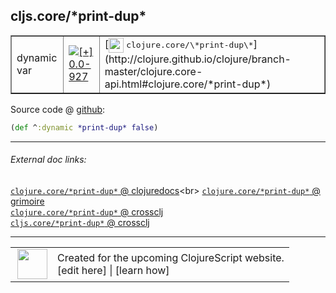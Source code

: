 ## cljs.core/\*print-dup\*



 <table border="1">
<tr>
<td>dynamic var</td>
<td><a href="https://github.com/cljsinfo/cljs-api-docs/tree/0.0-927"><img valign="middle" alt="[+] 0.0-927" title="Added in 0.0-927" src="https://img.shields.io/badge/+-0.0--927-lightgrey.svg"></a> </td>
<td>
[<img height="24px" valign="middle" src="http://i.imgur.com/1GjPKvB.png"> <samp>clojure.core/\*print-dup\*</samp>](http://clojure.github.io/clojure/branch-master/clojure.core-api.html#clojure.core/*print-dup*)
</td>
</tr>
</table>









Source code @ [github](https://github.com/clojure/clojurescript/blob/r1878/src/cljs/cljs/core.cljs#L33):

```clj
(def ^:dynamic *print-dup* false)
```

<!--
Repo - tag - source tree - lines:

 <pre>
clojurescript @ r1878
└── src
    └── cljs
        └── cljs
            └── <ins>[core.cljs:33](https://github.com/clojure/clojurescript/blob/r1878/src/cljs/cljs/core.cljs#L33)</ins>
</pre>

-->

---



###### External doc links:

[`clojure.core/*print-dup*` @ clojuredocs](http://clojuredocs.org/clojure.core/*print-dup*)<br>
[`clojure.core/*print-dup*` @ grimoire](http://conj.io/store/v1/org.clojure/clojure/1.7.0-beta3/clj/clojure.core/*print-dup*/)<br>
[`clojure.core/*print-dup*` @ crossclj](http://crossclj.info/fun/clojure.core/*print-dup*.html)<br>
[`cljs.core/*print-dup*` @ crossclj](http://crossclj.info/fun/cljs.core.cljs/*print-dup*.html)<br>

---

 <table>
<tr><td>
<img valign="middle" align="right" width="48px" src="http://i.imgur.com/Hi20huC.png">
</td><td>
Created for the upcoming ClojureScript website.<br>
[edit here] | [learn how]
</td></tr></table>

[edit here]:https://github.com/cljsinfo/cljs-api-docs/blob/master/cljsdoc/cljs.core/STARprint-dupSTAR.cljsdoc
[learn how]:https://github.com/cljsinfo/cljs-api-docs/wiki/cljsdoc-files

<!--

This information was too distracting to show to readers, but I'll leave it
commented here since it is helpful to:

- pretty-print the data used to generate this document
- and show how to retrieve that data



The API data for this symbol:

```clj
{:ns "cljs.core",
 :name "*print-dup*",
 :type "dynamic var",
 :source {:code "(def ^:dynamic *print-dup* false)",
          :title "Source code",
          :repo "clojurescript",
          :tag "r1878",
          :filename "src/cljs/cljs/core.cljs",
          :lines [33]},
 :full-name "cljs.core/*print-dup*",
 :full-name-encode "cljs.core/STARprint-dupSTAR",
 :clj-symbol "clojure.core/*print-dup*",
 :history [["+" "0.0-927"]]}

```

Retrieve the API data for this symbol:

```clj
;; from Clojure REPL
(require '[clojure.edn :as edn])
(-> (slurp "https://raw.githubusercontent.com/cljsinfo/cljs-api-docs/catalog/cljs-api.edn")
    (edn/read-string)
    (get-in [:symbols "cljs.core/*print-dup*"]))
```

-->
